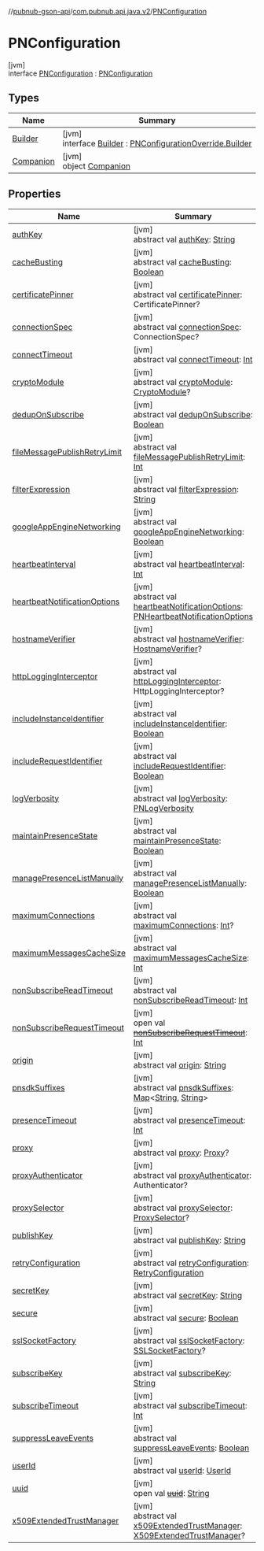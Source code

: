 //[pubnub-gson-api](../../../index.md)/[com.pubnub.api.java.v2](../index.md)/[PNConfiguration](index.md)

# PNConfiguration

[jvm]\
interface [PNConfiguration](index.md) : [PNConfiguration](../../../../../pubnub-kotlin/pubnub-kotlin-api/pubnub-kotlin-api/com.pubnub.api.v2/-p-n-configuration/index.md)

## Types

| Name | Summary |
|---|---|
| [Builder](-builder/index.md) | [jvm]<br>interface [Builder](-builder/index.md) : [PNConfigurationOverride.Builder](../-p-n-configuration-override/-builder/index.md) |
| [Companion](-companion/index.md) | [jvm]<br>object [Companion](-companion/index.md) |

## Properties

| Name | Summary |
|---|---|
| [authKey](index.md#-77970311%2FProperties%2F126356644) | [jvm]<br>abstract val [authKey](index.md#-77970311%2FProperties%2F126356644): [String](https://kotlinlang.org/api/latest/jvm/stdlib/kotlin/-string/index.html) |
| [cacheBusting](index.md#-264887010%2FProperties%2F126356644) | [jvm]<br>abstract val [cacheBusting](index.md#-264887010%2FProperties%2F126356644): [Boolean](https://kotlinlang.org/api/latest/jvm/stdlib/kotlin/-boolean/index.html) |
| [certificatePinner](index.md#731803315%2FProperties%2F126356644) | [jvm]<br>abstract val [certificatePinner](index.md#731803315%2FProperties%2F126356644): CertificatePinner? |
| [connectionSpec](index.md#-755649967%2FProperties%2F126356644) | [jvm]<br>abstract val [connectionSpec](index.md#-755649967%2FProperties%2F126356644): ConnectionSpec? |
| [connectTimeout](index.md#-735333709%2FProperties%2F126356644) | [jvm]<br>abstract val [connectTimeout](index.md#-735333709%2FProperties%2F126356644): [Int](https://kotlinlang.org/api/latest/jvm/stdlib/kotlin/-int/index.html) |
| [cryptoModule](index.md#-1349644995%2FProperties%2F126356644) | [jvm]<br>abstract val [cryptoModule](index.md#-1349644995%2FProperties%2F126356644): [CryptoModule](../../../../../pubnub-kotlin/pubnub-kotlin-api/pubnub-kotlin-api/com.pubnub.api.crypto/-crypto-module/index.md)? |
| [dedupOnSubscribe](index.md#-1599419427%2FProperties%2F126356644) | [jvm]<br>abstract val [dedupOnSubscribe](index.md#-1599419427%2FProperties%2F126356644): [Boolean](https://kotlinlang.org/api/latest/jvm/stdlib/kotlin/-boolean/index.html) |
| [fileMessagePublishRetryLimit](index.md#-1820492717%2FProperties%2F126356644) | [jvm]<br>abstract val [fileMessagePublishRetryLimit](index.md#-1820492717%2FProperties%2F126356644): [Int](https://kotlinlang.org/api/latest/jvm/stdlib/kotlin/-int/index.html) |
| [filterExpression](index.md#2102789754%2FProperties%2F126356644) | [jvm]<br>abstract val [filterExpression](index.md#2102789754%2FProperties%2F126356644): [String](https://kotlinlang.org/api/latest/jvm/stdlib/kotlin/-string/index.html) |
| [googleAppEngineNetworking](index.md#-950733038%2FProperties%2F126356644) | [jvm]<br>abstract val [googleAppEngineNetworking](index.md#-950733038%2FProperties%2F126356644): [Boolean](https://kotlinlang.org/api/latest/jvm/stdlib/kotlin/-boolean/index.html) |
| [heartbeatInterval](index.md#-1877024337%2FProperties%2F126356644) | [jvm]<br>abstract val [heartbeatInterval](index.md#-1877024337%2FProperties%2F126356644): [Int](https://kotlinlang.org/api/latest/jvm/stdlib/kotlin/-int/index.html) |
| [heartbeatNotificationOptions](index.md#767335539%2FProperties%2F126356644) | [jvm]<br>abstract val [heartbeatNotificationOptions](index.md#767335539%2FProperties%2F126356644): [PNHeartbeatNotificationOptions](../../../../../pubnub-kotlin/pubnub-kotlin-api/pubnub-kotlin-api/com.pubnub.api.enums/-p-n-heartbeat-notification-options/index.md) |
| [hostnameVerifier](index.md#-1452668767%2FProperties%2F126356644) | [jvm]<br>abstract val [hostnameVerifier](index.md#-1452668767%2FProperties%2F126356644): [HostnameVerifier](https://docs.oracle.com/javase/8/docs/api/javax/net/ssl/HostnameVerifier.html)? |
| [httpLoggingInterceptor](index.md#-864968004%2FProperties%2F126356644) | [jvm]<br>abstract val [httpLoggingInterceptor](index.md#-864968004%2FProperties%2F126356644): HttpLoggingInterceptor? |
| [includeInstanceIdentifier](index.md#2091105866%2FProperties%2F126356644) | [jvm]<br>abstract val [includeInstanceIdentifier](index.md#2091105866%2FProperties%2F126356644): [Boolean](https://kotlinlang.org/api/latest/jvm/stdlib/kotlin/-boolean/index.html) |
| [includeRequestIdentifier](index.md#1417436378%2FProperties%2F126356644) | [jvm]<br>abstract val [includeRequestIdentifier](index.md#1417436378%2FProperties%2F126356644): [Boolean](https://kotlinlang.org/api/latest/jvm/stdlib/kotlin/-boolean/index.html) |
| [logVerbosity](index.md#-1800821405%2FProperties%2F126356644) | [jvm]<br>abstract val [logVerbosity](index.md#-1800821405%2FProperties%2F126356644): [PNLogVerbosity](../../../../../pubnub-kotlin/pubnub-kotlin-api/pubnub-kotlin-api/com.pubnub.api.enums/-p-n-log-verbosity/index.md) |
| [maintainPresenceState](index.md#226726085%2FProperties%2F126356644) | [jvm]<br>abstract val [maintainPresenceState](index.md#226726085%2FProperties%2F126356644): [Boolean](https://kotlinlang.org/api/latest/jvm/stdlib/kotlin/-boolean/index.html) |
| [managePresenceListManually](index.md#647784793%2FProperties%2F126356644) | [jvm]<br>abstract val [managePresenceListManually](index.md#647784793%2FProperties%2F126356644): [Boolean](https://kotlinlang.org/api/latest/jvm/stdlib/kotlin/-boolean/index.html) |
| [maximumConnections](index.md#-1390173195%2FProperties%2F126356644) | [jvm]<br>abstract val [maximumConnections](index.md#-1390173195%2FProperties%2F126356644): [Int](https://kotlinlang.org/api/latest/jvm/stdlib/kotlin/-int/index.html)? |
| [maximumMessagesCacheSize](index.md#-1859434733%2FProperties%2F126356644) | [jvm]<br>abstract val [maximumMessagesCacheSize](index.md#-1859434733%2FProperties%2F126356644): [Int](https://kotlinlang.org/api/latest/jvm/stdlib/kotlin/-int/index.html) |
| [nonSubscribeReadTimeout](index.md#1929713730%2FProperties%2F126356644) | [jvm]<br>abstract val [nonSubscribeReadTimeout](index.md#1929713730%2FProperties%2F126356644): [Int](https://kotlinlang.org/api/latest/jvm/stdlib/kotlin/-int/index.html) |
| [nonSubscribeRequestTimeout](index.md#1864792347%2FProperties%2F126356644) | [jvm]<br>open val [~~nonSubscribeRequestTimeout~~](index.md#1864792347%2FProperties%2F126356644): [Int](https://kotlinlang.org/api/latest/jvm/stdlib/kotlin/-int/index.html) |
| [origin](index.md#1914998916%2FProperties%2F126356644) | [jvm]<br>abstract val [origin](index.md#1914998916%2FProperties%2F126356644): [String](https://kotlinlang.org/api/latest/jvm/stdlib/kotlin/-string/index.html) |
| [pnsdkSuffixes](index.md#-1282896651%2FProperties%2F126356644) | [jvm]<br>abstract val [pnsdkSuffixes](index.md#-1282896651%2FProperties%2F126356644): [Map](https://kotlinlang.org/api/latest/jvm/stdlib/kotlin.collections/-map/index.html)&lt;[String](https://kotlinlang.org/api/latest/jvm/stdlib/kotlin/-string/index.html), [String](https://kotlinlang.org/api/latest/jvm/stdlib/kotlin/-string/index.html)&gt; |
| [presenceTimeout](index.md#50825226%2FProperties%2F126356644) | [jvm]<br>abstract val [presenceTimeout](index.md#50825226%2FProperties%2F126356644): [Int](https://kotlinlang.org/api/latest/jvm/stdlib/kotlin/-int/index.html) |
| [proxy](index.md#1211077186%2FProperties%2F126356644) | [jvm]<br>abstract val [proxy](index.md#1211077186%2FProperties%2F126356644): [Proxy](https://docs.oracle.com/javase/8/docs/api/java/net/Proxy.html)? |
| [proxyAuthenticator](index.md#-1607474331%2FProperties%2F126356644) | [jvm]<br>abstract val [proxyAuthenticator](index.md#-1607474331%2FProperties%2F126356644): Authenticator? |
| [proxySelector](index.md#197693987%2FProperties%2F126356644) | [jvm]<br>abstract val [proxySelector](index.md#197693987%2FProperties%2F126356644): [ProxySelector](https://docs.oracle.com/javase/8/docs/api/java/net/ProxySelector.html)? |
| [publishKey](index.md#-1597294182%2FProperties%2F126356644) | [jvm]<br>abstract val [publishKey](index.md#-1597294182%2FProperties%2F126356644): [String](https://kotlinlang.org/api/latest/jvm/stdlib/kotlin/-string/index.html) |
| [retryConfiguration](index.md#-72226308%2FProperties%2F126356644) | [jvm]<br>abstract val [retryConfiguration](index.md#-72226308%2FProperties%2F126356644): [RetryConfiguration](../../../../../pubnub-kotlin/pubnub-kotlin-api/pubnub-kotlin-api/com.pubnub.api.retry/-retry-configuration/index.md) |
| [secretKey](index.md#-1909126975%2FProperties%2F126356644) | [jvm]<br>abstract val [secretKey](index.md#-1909126975%2FProperties%2F126356644): [String](https://kotlinlang.org/api/latest/jvm/stdlib/kotlin/-string/index.html) |
| [secure](index.md#-473452205%2FProperties%2F126356644) | [jvm]<br>abstract val [secure](index.md#-473452205%2FProperties%2F126356644): [Boolean](https://kotlinlang.org/api/latest/jvm/stdlib/kotlin/-boolean/index.html) |
| [sslSocketFactory](index.md#-338805857%2FProperties%2F126356644) | [jvm]<br>abstract val [sslSocketFactory](index.md#-338805857%2FProperties%2F126356644): [SSLSocketFactory](https://docs.oracle.com/javase/8/docs/api/javax/net/ssl/SSLSocketFactory.html)? |
| [subscribeKey](index.md#2036673557%2FProperties%2F126356644) | [jvm]<br>abstract val [subscribeKey](index.md#2036673557%2FProperties%2F126356644): [String](https://kotlinlang.org/api/latest/jvm/stdlib/kotlin/-string/index.html) |
| [subscribeTimeout](index.md#1092894675%2FProperties%2F126356644) | [jvm]<br>abstract val [subscribeTimeout](index.md#1092894675%2FProperties%2F126356644): [Int](https://kotlinlang.org/api/latest/jvm/stdlib/kotlin/-int/index.html) |
| [suppressLeaveEvents](index.md#612754261%2FProperties%2F126356644) | [jvm]<br>abstract val [suppressLeaveEvents](index.md#612754261%2FProperties%2F126356644): [Boolean](https://kotlinlang.org/api/latest/jvm/stdlib/kotlin/-boolean/index.html) |
| [userId](index.md#1734497636%2FProperties%2F126356644) | [jvm]<br>abstract val [userId](index.md#1734497636%2FProperties%2F126356644): [UserId](../../../../../pubnub-kotlin/pubnub-kotlin-api/pubnub-kotlin-api/com.pubnub.api/-user-id/index.md) |
| [uuid](index.md#-796748593%2FProperties%2F126356644) | [jvm]<br>open val [~~uuid~~](index.md#-796748593%2FProperties%2F126356644): [String](https://kotlinlang.org/api/latest/jvm/stdlib/kotlin/-string/index.html) |
| [x509ExtendedTrustManager](index.md#1884098934%2FProperties%2F126356644) | [jvm]<br>abstract val [x509ExtendedTrustManager](index.md#1884098934%2FProperties%2F126356644): [X509ExtendedTrustManager](https://docs.oracle.com/javase/8/docs/api/javax/net/ssl/X509ExtendedTrustManager.html)? |

